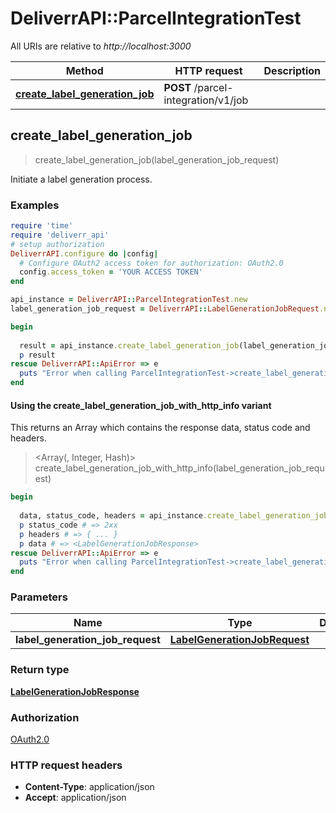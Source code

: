 # DeliverrAPI::ParcelIntegrationTest

All URIs are relative to *http://localhost:3000*

| Method | HTTP request | Description |
| ------ | ------------ | ----------- |
| [**create_label_generation_job**](ParcelIntegrationTest.md#create_label_generation_job) | **POST** /parcel-integration/v1/job |  |


## create_label_generation_job

> <LabelGenerationJobResponse> create_label_generation_job(label_generation_job_request)



Initiate a label generation process.

### Examples

```ruby
require 'time'
require 'deliverr_api'
# setup authorization
DeliverrAPI.configure do |config|
  # Configure OAuth2 access token for authorization: OAuth2.0
  config.access_token = 'YOUR ACCESS TOKEN'
end

api_instance = DeliverrAPI::ParcelIntegrationTest.new
label_generation_job_request = DeliverrAPI::LabelGenerationJobRequest.new({integration_channel_id: DeliverrAPI::IntegrationChannelId::SHIPSTATION, estimated_order_count: 2500}) # LabelGenerationJobRequest | 

begin
  
  result = api_instance.create_label_generation_job(label_generation_job_request)
  p result
rescue DeliverrAPI::ApiError => e
  puts "Error when calling ParcelIntegrationTest->create_label_generation_job: #{e}"
end
```

#### Using the create_label_generation_job_with_http_info variant

This returns an Array which contains the response data, status code and headers.

> <Array(<LabelGenerationJobResponse>, Integer, Hash)> create_label_generation_job_with_http_info(label_generation_job_request)

```ruby
begin
  
  data, status_code, headers = api_instance.create_label_generation_job_with_http_info(label_generation_job_request)
  p status_code # => 2xx
  p headers # => { ... }
  p data # => <LabelGenerationJobResponse>
rescue DeliverrAPI::ApiError => e
  puts "Error when calling ParcelIntegrationTest->create_label_generation_job_with_http_info: #{e}"
end
```

### Parameters

| Name | Type | Description | Notes |
| ---- | ---- | ----------- | ----- |
| **label_generation_job_request** | [**LabelGenerationJobRequest**](LabelGenerationJobRequest.md) |  |  |

### Return type

[**LabelGenerationJobResponse**](LabelGenerationJobResponse.md)

### Authorization

[OAuth2.0](../README.md#OAuth2.0)

### HTTP request headers

- **Content-Type**: application/json
- **Accept**: application/json

